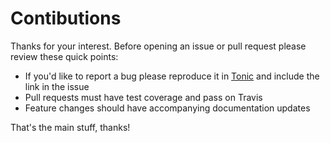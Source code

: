 # Contibutions

Thanks for your interest. Before opening an issue or pull request please review these quick points:

- If you'd like to report a bug please reproduce it in [Tonic](https://tonicdev.com/npm/juice) and include the link in the issue
- Pull requests must have test coverage and pass on Travis
- Feature changes should have accompanying documentation updates

That's the main stuff, thanks!

